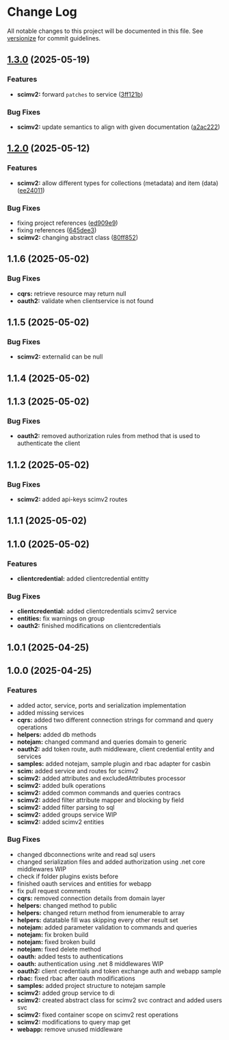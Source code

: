 # Change Log

All notable changes to this project will be documented in this file. See [versionize](https://github.com/versionize/versionize) for commit guidelines.

<a name="1.3.0"></a>
## [1.3.0](https://www.github.com/looplex-osi/dotnet-foundation/releases/tag/v1.3.0) (2025-05-19)

### Features

* **scimv2:** forward `patches` to service ([3ff121b](https://www.github.com/looplex-osi/dotnet-foundation/commit/3ff121bab8b20f52f366a7cc3745c0437158b759))

### Bug Fixes

* **scimv2:** update semantics to align with given documentation ([a2ac222](https://www.github.com/looplex-osi/dotnet-foundation/commit/a2ac2222a546ea2664559bc6ec51c8ca920d3c7c))

<a name="1.2.0"></a>
## [1.2.0](https://www.github.com/looplex-osi/dotnet-foundation/releases/tag/v1.2.0) (2025-05-12)

### Features

* **scimv2:** allow different types for collections (metadata) and item (data) ([ee24011](https://www.github.com/looplex-osi/dotnet-foundation/commit/ee24011362f773777ebbcabb2949117efeec3f75))

### Bug Fixes

* fixing project references ([ed909e9](https://www.github.com/looplex-osi/dotnet-foundation/commit/ed909e90d857ea619912fd9a7ce23990bd4db9d8))
* fixing references ([645dee3](https://www.github.com/looplex-osi/dotnet-foundation/commit/645dee3469be8083a4b9a117a38f13482de0bf56))
* **scimv2:** changing abstract class ([80ff852](https://www.github.com/looplex-osi/dotnet-foundation/commit/80ff852928e45076a373e2213382a1f3918750c5))

<a name="1.1.6"></a>
## 1.1.6 (2025-05-02)

### Bug Fixes

* **cqrs:** retrieve resource may return null
* **oauth2:** validate when clientservice is not found

<a name="1.1.5"></a>
## 1.1.5 (2025-05-02)

### Bug Fixes

* **scimv2:** externalid can be null

<a name="1.1.4"></a>
## 1.1.4 (2025-05-02)

<a name="1.1.3"></a>
## 1.1.3 (2025-05-02)

### Bug Fixes

* **oauth2:** removed authorization rules from method that is used to authenticate the client

<a name="1.1.2"></a>
## 1.1.2 (2025-05-02)

### Bug Fixes

* **scimv2:** added api-keys scimv2 routes

<a name="1.1.1"></a>
## 1.1.1 (2025-05-02)

<a name="1.1.0"></a>
## 1.1.0 (2025-05-02)

### Features

* **clientcredential:** added clientcredential entitty

### Bug Fixes

* **clientcredential:** added clientcredentials scimv2 service
* **entities:** fix warnings on group
* **oauth2:** finished modifications on clientcredentials

<a name="1.0.1"></a>
## 1.0.1 (2025-04-25)

<a name="1.0.0"></a>
## 1.0.0 (2025-04-25)

### Features

* added actor, service, ports and serialization implementation
* added missing services
* **cqrs:** added two different connection strings for command and query operations
* **helpers:** added db methods
* **notejam:** changed command and queries domain to generic
* **oauth2:** add token route, auth middleware, client credential entity and services
* **samples:** added notejam, sample plugin and rbac adapter for casbin
* **scim:** added service and routes for scimv2
* **scimv2:** added attributes and excludedAttributes processor
* **scimv2:** added bulk operations
* **scimv2:** added common commands and queries contracs
* **scimv2:** added filter attribute mapper and blocking by field
* **scimv2:** added filter parsing to sql
* **scimv2:** added groups service WIP
* **scimv2:** added scimv2 entities

### Bug Fixes

* changed dbconnections write and read sql users
* changed serialization files and added authorization using .net core middlewares WIP
* check if folder plugins exists before
* finished oauth services and entities for webapp
* fix pull request comments
* **cqrs:** removed connection details from domain layer
* **helpers:** changed method to public
* **helpers:** changed return method from ienumerable to array
* **helpers:** datatable fill was skipping every other result set
* **notejam:** added parameter validation to commands and queries
* **notejam:** fix broken build
* **notejam:** fixed broken build
* **notejam:** fixed delete method
* **oauth:** added tests to authentications
* **oauth:** authentication using .net 8 middlewares WIP
* **oauth2:** client credentials and token exchange auth and webapp sample
* **rbac:** fixed rbac after oauth modifications
* **samples:** added project structure to notejam sample
* **scimv2:** added group service to di
* **scimv2:** created abstract class for scimv2 svc contract and added users svc
* **scimv2:** fixed container scope on scimv2 rest operations
* **scimv2:** modifications to query map get
* **webapp:** remove unused middleware

